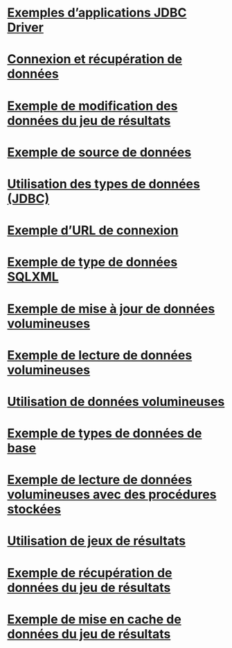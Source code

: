 # [Exemples d’applications JDBC Driver](sample-jdbc-driver-applications.md)
# [Connexion et récupération de données](connecting-and-retrieving-data.md)
# [Exemple de modification des données du jeu de résultats](modifying-result-set-data-sample.md)
# [Exemple de source de données](data-source-sample.md)
# [Utilisation des types de données (JDBC)](working-with-data-types-jdbc.md)
# [Exemple d’URL de connexion](connection-url-sample.md)
# [Exemple de type de données SQLXML](sqlxml-data-type-sample.md)
# [Exemple de mise à jour de données volumineuses](updating-large-data-sample.md)
# [Exemple de lecture de données volumineuses](reading-large-data-sample.md)
# [Utilisation de données volumineuses](working-with-large-data.md)
# [Exemple de types de données de base](basic-data-types-sample.md)
# [Exemple de lecture de données volumineuses avec des procédures stockées](reading-large-data-with-stored-procedures-sample.md)
# [Utilisation de jeux de résultats](working-with-result-sets.md)
# [Exemple de récupération de données du jeu de résultats](retrieving-result-set-data-sample.md)
# [Exemple de mise en cache de données du jeu de résultats](caching-result-set-data-sample.md)
